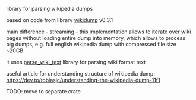 library for parsing wikipedia dumps

based on code from library [wikidump](https://crates.io/crates/wikidump) v0.3.1

main difference - streaming - this implementation allows to iterate over wiki pages without loading entire dump into memory, which allows to process big dumps, e.g. full english wikipedia dump with compressed file size ~20GB

it uses [parse_wiki_text](https://crates.io/crates/parse_wiki_text) library for parsing wiki format text

useful article for understanding structure of wikipedia dump:  
https://dev.to/tobiasjc/understanding-the-wikipedia-dump-11f1

TODO: move to separate crate
